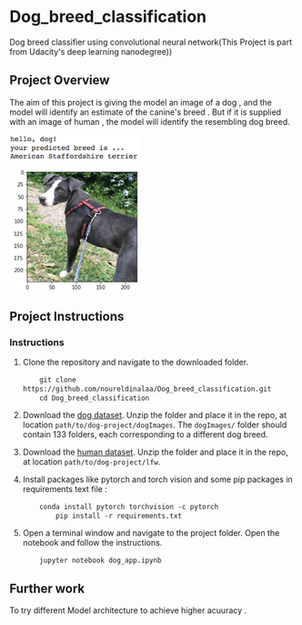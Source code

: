 [//]: # (Image References)

[image1]: ./images/sample_dog_output.png "Sample Output"


# Dog_breed_classification
Dog breed classifier using convolutional neural network(This Project is part from Udacity's deep learning nanodegree))

## Project Overview
The aim of this project is giving the model an image of a dog , and the model will identify an estimate of the canine's breed . But if it is supplied with an image of human , the model will identify the resembling dog breed.


![Sample Output][image1]

## Project Instructions

### Instructions

1. Clone the repository and navigate to the downloaded folder.
	
	```	
		git clone https://github.com/noureldinalaa/Dog_breed_classification.git
		cd Dog_breed_classification    
	```
2. Download the [dog dataset](https://s3-us-west-1.amazonaws.com/udacity-aind/dog-project/dogImages.zip).  Unzip the folder and place it in the repo, at location `path/to/dog-project/dogImages`.  The `dogImages/` folder should contain 133 folders, each corresponding to a different dog breed.

3. Download the [human dataset](http://vis-www.cs.umass.edu/lfw/lfw.tgz).  Unzip the folder and place it in the repo, at location `path/to/dog-project/lfw`. 

4. Install packages like pytorch and torch vision and some pip packages in requirements text file :
	```
		conda install pytorch torchvision -c pytorch
            pip install -r requirements.txt
	```
5. Open a terminal window and navigate to the project folder. Open the notebook and follow the instructions.
	
	```
		jupyter notebook dog_app.ipynb
	```

## Further work 
To try different Model architecture to achieve higher acuuracy .

